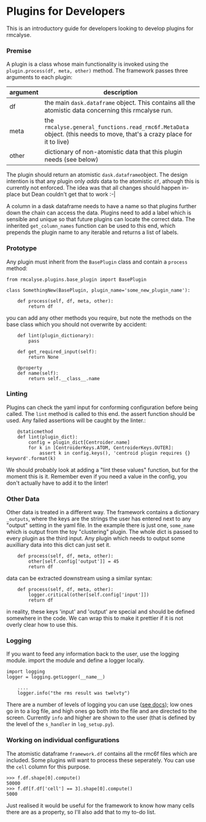 # Plugins for Developers

This is an introductory guide for developers looking to develop plugins for rmcalyse.

### Premise

A plugin is a class whose main functionality is invoked using the ```plugin.process(df, meta, other)``` method. The framework passes three arguments to each plugin: 

| argument | description                                                  |
| -------- | ------------------------------------------------------------ |
| df       | the main ```dask.dataframe``` object. This contains all the atomistic data concerning this rmcalyse run. |
| meta     | the ```rmcalyse.general_functions.read_rmc6f.MetaData``` object. (this needs to move, that's a crazy place for it to live) |
| other    | dictionary of non-atomistic data that this plugin needs (see below) |

The plugin should return an atomistic ```dask.dataframe```object. The design intention is that any plugin only *adds* data to the atomistic ```df```, athough this is currently not enforced. The idea was that all changes should happen in-place but Dean couldn't get that to work :-|

A column in a dask dataframe needs to have a name so that plugins further down the chain can access the data. Plugins need to add a label which is sensible and unique so that future plugins can locate the correct data. The inherited ```get_column_names``` function can be used to this end, which prepends the plugin name to any iterable and returns a list of labels. 

### Prototype

Any plugin must inherit from the ```BasePlugin``` class and contain a ```process``` method:

```
from rmcalyse.plugins.base_plugin import BasePlugin

class SomethingNew(BasePlugin, plugin_name='some_new_plugin_name'):

    def process(self, df, meta, other):
        return df
```

you can add any other methods you require, but note the methods on the base class which you should not overwrite by accident:

```
    def lint(plugin_dictionary):
        pass

    def get_required_input(self):
        return None

    @property
    def name(self):
        return self.__class__.name
```

### Linting

Plugins can check the yaml input for conforming configuration before being called. The ```lint``` method is called to this end. the assert function should be used. Any failed assertions will be caught by the linter.:

```
    @staticmethod
    def lint(plugin_dict):
        config = plugin_dict[Centroider.name]
        for k in [CentroiderKeys.ATOM, CentroiderKeys.OUTER]:
            assert k in config.keys(), 'centroid plugin requires {} keyword'.format(k)
```

We should probably look at adding a "lint these values" function, but for the moment this is it. Remember even if you need a value in the config, you don't actually have to add it to the linter! 

### Other Data

Other data is treated in a different way. The framework contains a dictionary ```_outputs```, where the keys are the strings the user has entered next to any "output" setting in the yaml file. In the example there is just one, ```some_name``` which is output from the toy "clustering" plugin. The whole dict is passed to every plugin as the third input. Any plugin which needs to output some auxilliary data into this dict can just set it. 

```
    def process(self, df, meta, other):
        other[self.config['output']] = 45
        return df
```

data can be extracted downstream using a similar syntax:

```
    def process(self, df, meta, other):
        logger.critical(other[self.config['input']])
        return df
```

in reality, these keys 'input' and 'output' are special and should be defined somewhere in the code. We can wrap this to make it prettier if it is not overly clear how to use this. 

### Logging

If you want to feed any information back to the user, use the logging module. import the module and define a logger locally. 

```
import logging
logger = logging.getLogger(__name__)

    ....
    logger.info("the rms result was twelvty")
```

There are a number of levels of logging you can use ([see docs](https://docs.python.org/3/library/logging.html)); low ones go in to a log file, and high ones go both into the file and are directed to the screen. Currently ```info``` and higher are shown to the user (that is defined by the level of the ```s_handler``` in ```log_setup.py```).

### Working on individual configurations

The atomistic dataframe ```framework.df``` contains all the rmc6f files which are included. Some plugins will want to process these seperately. You can use the ```cell``` column for this purpose. 

```
>>> f.df.shape[0].compute()
50000
>>> f.df[f.df['cell'] == 3].shape[0].compute()
5000
```

Just realised it would be useful for the framework to know how many cells there are as a property, so I'll also add that to my to-do list. 
